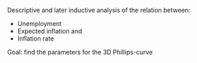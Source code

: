 Descriptive and later inductive analysis of the relation between:
* Unemployment
* Expected inflation and 
* Inflation rate

Goal: find the parameters for the 3D Phillips-curve